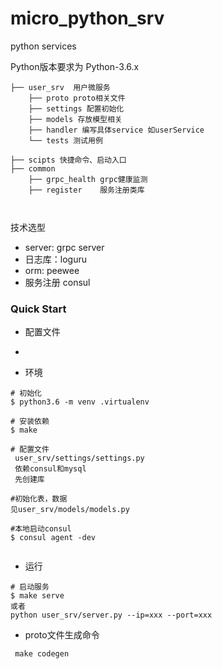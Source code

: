 # micro_python_srv

python services 

Python版本要求为 Python-3.6.x

```
├── user_srv  用户微服务
    ├── proto proto相关文件
    ├── settings 配置初始化
    ├── models 存放模型相关
    ├── handler 编写具体service 如userService
    └── tests 测试用例

├── scipts 快捷命令、启动入口
├── common
    ├── grpc_health grpc健康监测
    ├── register    服务注册类库

    
```

技术选型
- server: grpc server 
- 日志库：loguru
- orm:   peewee
- 服务注册 consul 


### Quick Start

- 配置文件
  
   
- 


- 环境
```
# 初始化
$ python3.6 -m venv .virtualenv

# 安装依赖
$ make

# 配置文件
 user_srv/settings/settings.py 
 依赖consul和mysql 
 先创建库

#初始化表，数据
见user_srv/models/models.py

#本地启动consul
$ consul agent -dev
  
```

- 运行

```
# 启动服务
$ make serve
或者 
python user_srv/server.py --ip=xxx --port=xxx
```

- proto文件生成命令
```
 make codegen
```














